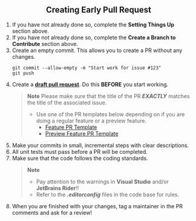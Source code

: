 <h2 style="border:0;font-weight:bold" align="center">Creating Early Pull Request</h2>

1. If you have not already done so, complete the **Setting Things Up** section above.
2. If you have not already done so, complete the **Create a Branch to Contribute** section above.
3. Create an empty commit.  This allows you to create a PR without any changes.
   ```cli
   git commit --allow-empty -m "Start work for issue #123"
   git push
   ```
4. Create a [**draft pull request**](https://docs.github.com/en/pull-requests/collaborating-with-pull-requests/proposing-changes-to-your-work-with-pull-requests/about-pull-requests#draft-pull-requests). Do this **BEFORE** you start working.
   > **Note**
   Please make sure that the title of the PR _**EXACTLY**_ matches the title of the associated issue.
   > - Use one of the PR templates below depending on if you are doing a regular feature or a preview feature.
     >   - [Feature PR Template](https://raw.githubusercontent.com/KinsonDigital/.github/master/.github/PULL_REQUEST_TEMPLATE/feature-pr-template.md)
     >    - [Preview Feature PR Template](https://raw.githubusercontent.com/KinsonDigital/.github/master/.github/PULL_REQUEST_TEMPLATE/preview-feature-pr-template.md)
5. Make your commits in small, incremental steps with clear descriptions.
6. All unit tests must pass before a PR will be completed.
7.  Make sure that the code follows the coding standards.
    > **Note**
    > * Pay attention to the warnings in **Visual Studio** and/or **JetBrains Rider**!!
    > * Refer to the _**.editorconfig**_ files in the code base for rules.
8.  When you are finished with your changes, tag a maintainer in the PR comments and ask for a review!